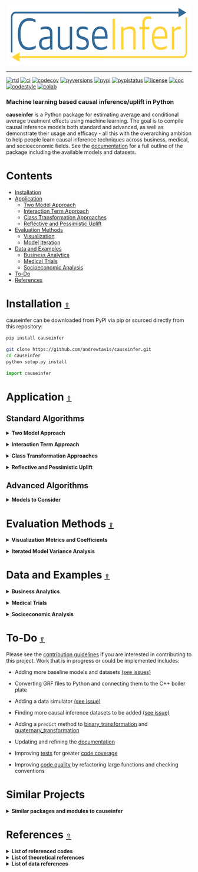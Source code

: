 <div align="center">
  <a href="https://github.com/andrewtavis/causeinfer"><img src="https://raw.githubusercontent.com/andrewtavis/causeinfer/main/resources/causeinfer_logo_transparent.png" width=612 height=164></a>
</div>

---

[![rtd](https://img.shields.io/readthedocs/causeinfer.svg?logo=read-the-docs)](http://causeinfer.readthedocs.io/en/latest/)
[![ci](https://img.shields.io/github/workflow/status/andrewtavis/causeinfer/CI?logo=github)](https://github.com/andrewtavis/causeinfer/actions?query=workflow%3ACI)
[![codecov](https://codecov.io/gh/andrewtavis/causeinfer/branch/main/graphs/badge.svg)](https://codecov.io/gh/andrewtavis/causeinfer)
[![pyversions](https://img.shields.io/pypi/pyversions/causeinfer.svg?logo=python&logoColor=FFD43B&color=306998)](https://pypi.org/project/causeinfer/)
[![pypi](https://img.shields.io/pypi/v/causeinfer.svg?color=4B8BBE)](https://pypi.org/project/causeinfer/)
[![pypistatus](https://img.shields.io/pypi/status/causeinfer.svg)](https://pypi.org/project/causeinfer/)
[![license](https://img.shields.io/github/license/andrewtavis/causeinfer.svg)](https://github.com/andrewtavis/causeinfer/blob/main/LICENSE.txt)
[![coc](https://img.shields.io/badge/coc-Contributor%20Covenant-ff69b4.svg)](https://github.com/andrewtavis/causeinfer/blob/main/.github/CODE_OF_CONDUCT.md)
[![codestyle](https://img.shields.io/badge/code%20style-black-000000.svg)](https://github.com/psf/black)
[![colab](https://img.shields.io/badge/%20-Open%20in%20Colab-097ABB.svg?logo=google-colab&color=097ABB&labelColor=525252)](https://colab.research.google.com/github/andrewtavis/causeinfer)

### Machine learning based causal inference/uplift in Python

**causeinfer** is a Python package for estimating average and conditional average treatment effects using machine learning. The goal is to compile causal inference models both standard and advanced, as well as demonstrate their usage and efficacy - all this with the overarching ambition to help people learn causal inference techniques across business, medical, and socioeconomic fields. See the [documentation](https://causeinfer.readthedocs.io/en/latest/index.html) for a full outline of the package including the available models and datasets.

# **Contents**<a id="contents"></a>

- [Installation](#installation)
- [Application](#application)
  - [Two Model Approach](#two-model-approach)
  - [Interaction Term Approach](#interaction-term-approach)
  - [Class Transformation Approaches](#class-transformation-approaches)
  - [Reflective and Pessimistic Uplift](#reflective-and-pessimistic-uplift)
- [Evaluation Methods](#evaluation-methods)
  - [Visualization](#visualization)
  - [Model Iteration](#model-iteration)
- [Data and Examples](#data-and-examples)
  - [Business Analytics](#business-analytics)
  - [Medical Trials](#medical-trials)
  - [Socioeconomic Analysis](#socioeconomic-analysis)
- [To-Do](#to-do)
- [References](#references)

# Installation [`⇧`](#contents) <a id="installation"></a>

causeinfer can be downloaded from PyPI via pip or sourced directly from this repository:

```bash
pip install causeinfer
```

```bash
git clone https://github.com/andrewtavis/causeinfer.git
cd causeinfer
python setup.py install
```

```python
import causeinfer
```

# Application [`⇧`](#contents) <a id="application"></a>

## Standard Algorithms

<a id="two-model-approach"></a>

<details><summary><strong>Two Model Approach</strong></summary>
</p>

Separate models for treatment and control groups are trained and combined to derive average treatment effects (Hansotia, 2002).

```python
from causeinfer.standard_algorithms.two_model import TwoModel
from sklearn.ensemble import RandomForestClassifier, RandomForestRegressor

tm_pred = TwoModel(
    treatment_model=RandomForestRegressor(**kwargs),
    control_model=RandomForestRegressor(**kwargs),
)
tm_pred.fit(X=X_train, y=y_train, w=w_train)

# An array of predictions given a treatment and control model
tm_preds = tm_pred.predict(X=X_test)

tm_proba = TwoModel(
    treatment_model=RandomForestClassifier(**kwargs),
    control_model=RandomForestClassifier(**kwargs),
)
tm_proba.fit(X=X_train, y=y_train, w=w_train)

# An array of predicted treatment class probabilities given models
tm_probas = tm.predict_proba(X=X_test)
```

</p>
</details>

<a id="interaction-term-approach"></a>

<details><summary><strong>Interaction Term Approach</strong></summary>
<p>

An interaction term between treatment and covariates is added to the data to allow for a basic single model application (Lo, 2002).

<div align="center">
  <img src="https://raw.githubusercontent.com/andrewtavis/causeinfer/main/resources/gh_images/interaction_term_data.png" width="720" height="282">
</div>

```python
from causeinfer.standard_algorithms.interaction_term import InteractionTerm
from sklearn.ensemble import RandomForestClassifier, RandomForestRegressor

it_pred = InteractionTerm(model=RandomForestRegressor(**kwargs))
it_pred.fit(X=X_train, y=y_train, w=w_train)

# An array of predictions given a treatment and control interaction term
it_preds = it_pred.predict(X=X_test)

it_proba = InteractionTerm(model=RandomForestClassifier(**kwargs))
it_proba.fit(X=X_train, y=y_train, w=w_train)

# An array of predicted treatment class probabilities given interaction terms
it_probas = it_proba.predict_proba(X=X_test)
```

</p>
</details>

<a id="class-transformation-approaches"></a>

<details><summary><strong>Class Transformation Approaches</strong></summary>
<p>

Units are categorized into two or four classes to derive treatment effects from favorable class attributes (Lai, 2006; Kane, et al, 2014; Shaar, et al, 2016).

<div align="center">
  <img src="https://raw.githubusercontent.com/andrewtavis/causeinfer/main/resources/gh_images/new_known_unknown_classes.png" width="720" height="405">
</div>

```python
# Binary Class Transformation
from causeinfer.standard_algorithms.binary_transformation import BinaryTransformation
from sklearn.ensemble import RandomForestClassifier

bt = BinaryTransformation(model=RandomForestClassifier(**kwargs), regularize=True)
bt.fit(X=X_train, y=y_train, w=w_train)

# An array of predicted probabilities (P(Favorable Class), P(Unfavorable Class))
bt_probas = bt.predict_proba(X=X_test)
```

```python
# Quaternary Class Transformation
from causeinfer.standard_algorithms.quaternary_transformation import (
    QuaternaryTransformation,
)
from sklearn.ensemble import RandomForestClassifier

qt = QuaternaryTransformation(model=RandomForestClassifier(**kwargs), regularize=True)
qt.fit(X=X_train, y=y_train, w=w_train)

# An array of predicted probabilities (P(Favorable Class), P(Unfavorable Class))
qt_probas = qt.predict_proba(X=X_test)
```

</p>
</details>

<a id="reflective-and-pessimistic-uplift"></a>

<details><summary><strong>Reflective and Pessimistic Uplift</strong></summary>
<p>

Weighted versions of the binary class transformation approach that are meant to dampen the original model's inherently noisy results (Shaar, et al, 2016).

```python
# Reflective Uplift Transformation
from causeinfer.standard_algorithms.reflective import ReflectiveUplift
from sklearn.ensemble import RandomForestClassifier

ru = ReflectiveUplift(model=RandomForestClassifier(**kwargs))
ru.fit(X=X_train, y=y_train, w=w_train)

# An array of predicted probabilities (P(Favorable Class), P(Unfavorable Class))
ru_probas = ru.predict_proba(X=X_test)
```

```python
# Pessimistic Uplift Transformation
from causeinfer.standard_algorithms.pessimistic import PessimisticUplift
from sklearn.ensemble import RandomForestClassifier

pu = PessimisticUplift(model=RandomForestClassifier(**kwargs))
pu.fit(X=X_train, y=y_train, w=w_train)

# An array of predicted probabilities (P(Favorable Class), P(Unfavorable Class))
pu_probas = pu.predict_proba(X=X_test)
```

</p>
</details>

## Advanced Algorithms

<details><summary><strong>Models to Consider</strong></summary>
<p>

- Under consideration for inclusion in causeinfer:
  - Generalized Random Forest via the R/C++ [grf](https://github.com/grf-labs/grf) - Athey, Tibshirani, and Wager (2019)
  - The X-Learner - Kunzel, et al (2019)
  - The R-Learner - Nie and Wager (2017)
  - Double Machine Learning - Chernozhukov, et al (2018)
  - Information Theory Trees/Forests - Soltys, et al (2015)

</p>
</details>

# Evaluation Methods [`⇧`](#contents) <a id="evaluation-methods"></a>

<a id="visualization"></a>

<details><summary><strong>Visualization Metrics and Coefficients</strong></summary>
<p>

Comparisons across stratified, ordered treatment response groups are used to derive model efficiency.

```python
from causeinfer.evaluation import plot_cum_gain, plot_qini

visual_eval_dict = {
    "y_test": y_test,
    "w_test": w_test,
    "two_model": tm_effects,
    "interaction_term": it_effects,
    "binary_trans": bt_effects,
    "quaternary_trans": qt_effects,
}

df_visual_eval = pd.DataFrame(visual_eval_dict, columns=visual_eval_dict.keys())
model_pred_cols = [
    col for col in visual_eval_dict.keys() if col not in ["y_test", "w_test"]
]
```

```python
fig, (ax1, ax2) = plt.subplots(ncols=2, sharey=False, figsize=(20, 5))

plot_cum_effect(
    df=df_visual_eval,
    n=100,
    models=models,
    percent_of_pop=True,
    outcome_col="y_test",
    treatment_col="w_test",
    normalize=True,
    random_seed=42,
    axis=ax1,
    legend_metrics=True,
)

plot_qini(  # or plot_cum_gain
    df=df_visual_eval,
    n=100,
    models=models,
    percent_of_pop=True,
    outcome_col="y_test",
    treatment_col="w_test",
    normalize=True,
    random_seed=42,
    axis=ax2,
    legend_metrics=True,
)
```

Hillstrom Metrics

<p align="middle">
  <img src="https://raw.githubusercontent.com/andrewtavis/causeinfer/main/resources/gh_images/hillstrom_cum_effect.png" width="400" />
  <img src="https://raw.githubusercontent.com/andrewtavis/causeinfer/main/resources/gh_images/hillstrom_qini.png" width="400" />
</p>

Mayo PBC Metrics

<p align="middle">
  <img src="https://raw.githubusercontent.com/andrewtavis/causeinfer/main/resources/gh_images/mayo_cum_effect.png" width="400" />
  <img src="https://raw.githubusercontent.com/andrewtavis/causeinfer/main/resources/gh_images/mayo_auuc.png" width="400" />
</p>

CMF Microfinance Metrics

<p align="middle">
  <img src="https://raw.githubusercontent.com/andrewtavis/causeinfer/main/resources/gh_images/cmf_cum_effect.png" width="400" />
  <img src="https://raw.githubusercontent.com/andrewtavis/causeinfer/main/resources/gh_images/cmf_qini.png" width="400" />
</p>

</p>
</details>

<a id="model-iteration"></a>

<details><summary><strong>Iterated Model Variance Analysis</strong></summary>
<p>

Easily iterate models to derive their average effects and prediction variances. See a full example across all datasets and models in [examples/model_iteration](https://github.com/andrewtavis/causeinfer/blob/main/examples/model_iteration.ipynb), with the results being shown below:

|                  | TwoModel               | InteractionTerm       | BinaryTransformation   | QuaternaryTransformation | ReflectiveUplift         | PessimisticUplift        |
| :--------------- | :--------------------- | :-------------------- | :--------------------- | :----------------------- | :----------------------- | :----------------------- |
| Hillstrom        | -5.4762 ± 13.589\*\*\* | -5.047 ± 15.417\*\*\* | 0.5178 ± 15.7252\*\*\* | 0.7397 ± 14.7509\*\*\*   | 4.4872 ± 18.5918\*\*\*\* | -6.0052 ± 17.936\*\*\*\* |
| Mayo PBC         | -0.145 ± 0.29          | -0.1335 ± 0.4471      | 0.5542 ± 0.4268        | 0.5315 ± 0.4424          | -0.8774 ± 0.233          | 0.1392 ± 0.3587          |
| CMF Microfinance | 18.7289 ± 5.9138\*\*   | 17.0616 ± 6.6993\*\*  | nan                    | nan                      | nan                      | nan                      |

</p>
</details>

# Data and Examples [`⇧`](#contents) <a id="data-and-examples"></a>

<a id="business-analytics"></a>

<details><summary><strong>Business Analytics</strong></summary>
<p>

- [Hillstrom Email Marketing](https://blog.minethatdata.com/2008/03/minethatdata-e-mail-analytics-and-data.html)
  - Is directly downloaded and formatted with causeinfer (see [causeinfer.data.hillstrom](https://github.com/andrewtavis/causeinfer/blob/main/src/causeinfer/data/hillstrom.py))
  - How to use this dataset is shown in [examples/business_hillstrom](https://github.com/andrewtavis/causeinfer/blob/main/examples/business_hillstrom.ipynb) and below

```python
from causeinfer.data import hillstrom

hillstrom.download_hillstrom()
data_hillstrom = hillstrom.load_hillstrom(
    user_file_path="datasets/hillstrom.csv", format_covariates=True, normalize=True
)

df = pd.DataFrame(
    data_hillstrom["dataset_full"], columns=data_hillstrom["dataset_full_names"]
)
```

- [Criteo Uplift](https://ailab.criteo.com/criteo-uplift-prediction-dataset/)
  - Needed [(see issue)](https://github.com/andrewtavis/causeinfer/issues/18):
    - Download and formatting script
    - Example notebook
    - Tests
    - Documentation

</p>
</details>

<a id="medical-trials"></a>

<details><summary><strong>Medical Trials</strong></summary>
<p>

- [Mayo Clinic PBC](https://www.mayo.edu/research/documents/pbchtml/DOC-10027635)
  - Is directly downloaded and formatted with causeinfer (see [causeinfer.data.mayo_pbc](https://github.com/andrewtavis/causeinfer/blob/main/src/causeinfer/data/mayo_pbc.py))
  - Also included in the [datasets directory](https://github.com/andrewtavis/causeinfer/blob/main/src/causeinfer/data/datasets) for direct download
  - How to use this dataset is shown in [examples/medical_mayo_pbc](https://github.com/andrewtavis/causeinfer/blob/main/examples/medical_mayo_pbc.ipynb) and below

```python
from causeinfer.data import mayo_pbc

mayo_pbc.download_mayo_pbc()
data_mayo_pbc = mayo_pbc.load_mayo_pbc(
    user_file_path="datasets/mayo_pbc.text", format_covariates=True, normalize=True
)

df = pd.DataFrame(
    data_mayo_pbc["dataset_full"], columns=data_mayo_pbc["dataset_full_names"]
)
```

- [Pintilie Tamoxifen](https://onlinelibrary.wiley.com/doi/book/10.1002/9780470870709)
  - Accompanied the linked text, but is now unavailable, so it is included in the [datasets directory](https://github.com/andrewtavis/causeinfer/blob/main/src/causeinfer/data/datasets) for direct download
  - Needed [(see issue)](https://github.com/andrewtavis/causeinfer/issues/19):
    - Formatting script
    - Example notebook
    - Tests
    - Documentation

</p>
</details>

<a id="socioeconomic-analysis"></a>

<details><summary><strong>Socioeconomic Analysis</strong></summary>
<p>

- [CMF Microfinance](https://www.aeaweb.org/articles?id=10.1257/app.20130533)
  - Accompanied the linked text, but is now unavailable. It is included in the [datasets directory](https://github.com/andrewtavis/causeinfer/blob/main/src/causeinfer/data/datasets) for direct download
  - Is formatted with causeinfer (see [causeinfer.data.cmf_micro](https://github.com/andrewtavis/causeinfer/blob/main/src/causeinfer/data/cmf_micro.py))
  - How to use this dataset is shown in [examples/socioeconomic_cmf_micro](https://github.com/andrewtavis/causeinfer/blob/main/examples/socioeconomic_cmf_micro.ipynb) and below

```python
from causeinfer.data import cmf_micro

data_cmf_micro = cmf_micro.load_cmf_micro(
    user_file_path="datasets/cmf_micro", format_covariates=True, normalize=True
)

df = pd.DataFrame(
    data_cmf_micro["dataset_full"], columns=data_cmf_micro["dataset_full_names"]
)
```

- [Lalonde Job Training](https://users.nber.org/~rdehejia/data/.nswdata2.html)
  - Needed [(see issue)](https://github.com/andrewtavis/causeinfer/issues/20):
    - Download and formatting script
    - Example notebook
    - Tests
    - Documentation

</p>
</details>

# To-Do [`⇧`](#contents) <a id="to-do"></a>

Please see the [contribution guidelines](https://github.com/andrewtavis/causeinfer/blob/main/.github/CONTRIBUTING.md) if you are interested in contributing to this project. Work that is in progress or could be implemented includes:

- Adding more baseline models and datasets [(see issues)](https://github.com/andrewtavis/causeinfer/issues)

- Converting GRF files to Python and connecting them to the C++ boiler plate

- Adding a data simulator [(see issue)](https://github.com/andrewtavis/causeinfer/issues/23)

- Finding more causal inference datasets to be added [(see issue)](https://github.com/andrewtavis/causeinfer/issues/17)

- Adding a `predict` method to [binary_transformation](https://github.com/andrewtavis/causeinfer/blob/main/src/causeinfer/standard_algorithms/binary_transformation.py) and [quaternary_transformation](https://github.com/andrewtavis/causeinfer/blob/main/src/causeinfer/standard_algorithms/quaternary_transformation.py)

- Updating and refining the [documentation](https://causeinfer.readthedocs.io/en/latest/)

- Improving [tests](https://github.com/andrewtavis/causeinfer/blob/main/tests) for greater [code coverage](https://codecov.io/gh/andrewtavis/causeinfer)

- Improving [code quality](https://img.shields.io/codacy/grade/4ad05b30365d4097927d6f87ea273cf9?logo=codacy) by refactoring large functions and checking conventions

# Similar Projects

<details><summary><strong>Similar packages and modules to causeinfer</strong></summary>
<p>

<b>Python</b>

- https://github.com/uber/causalml
- https://github.com/Minyus/causallift
- https://github.com/maks-sh/scikit-uplift
- https://github.com/duketemon/pyuplift
- https://github.com/microsoft/EconML
- https://github.com/Microsoft/dowhy
- https://github.com/wayfair/pylift/
- https://github.com/jszymon/uplift_sklearn

<b>Other Languages</b>

- https://github.com/grf-labs/grf (R/C++)
- [https://github.com/soerenkuenzel/causalToolbox/X-Learner](https://github.com/soerenkuenzel/causalToolbox/blob/a06d81d74f4d575a8b34dc6b718db2778cfa0be9/R/XRF.R) (R/C++)
- https://github.com/xnie/rlearner (R)

<b>Data and Misc</b>

- https://github.com/rguo12/awesome-causality-data
- https://github.com/rguo12/awesome-causality-algorithms
- https://github.com/zhaoxiliang/causalinference

</p>
</details>

# References [`⇧`](#contents) <a id="references"></a>

<details><summary><strong>List of referenced codes</strong></summary>
<p>

- https://github.com/duketemon/pyuplift
  - License: https://github.com/duketemon/pyuplift/blob/master/LICENSE
- https://github.com/uber/causalml
  - License: https://github.com/uber/causalml/blob/master/LICENSE

</p>
</details>

<details><summary><strong>List of theoretical references</strong></summary>
<p>

<strong>Big Data and Machine Learning</strong>

- Athey, S. (2017). Beyond prediction: Using big data for policy problems. Science, Vol. 355, No. 6324, February 3, 2017, pp. 483-485.
- Athey, S. & Imbens, G. (2015). Machine Learning Methods for Estimating Heterogeneous Causal Effects. Draft version submitted April 5th, 2015, arXiv:1504.01132v1, pp. 1-25.
- Athey, S. & Imbens, G. (2019). Machine Learning Methods That Economists Should Know About. Annual Review of Economics, Vol. 11, August 2019, pp. 685-725.
- Chernozhukov, V. et al. (2018). Double/debiased machine learning for treatment and structural parameters. The Econometrics Journal, Vol. 21, No. 1, February 1, 2018, pp. C1–C68.
- Mullainathan, S. & Spiess, J. (2017). Machine Learning: An Applied Econometric Approach. Journal of Economic Perspectives, Vol. 31, No. 2, Spring 2017, pp. 87-106.

<strong>Causal Inference</strong>

- Athey, S. & Imbens, G. (2017). The State of Applied Econometrics: Causality and Policy Evaluation. Journal of Economic Perspectives, Vol. 31, No. 2, Spring 2017, pp. 3-32.
- Athey, S., Tibshirani, J. & Wager, S. (2019) Generalized random forests. The Annals of Statistics, Vol. 47, No. 2 (2019), pp. 1148-1178.
- Athey, S. & Wager, S. (2019). Efficient Policy Learning. Draft version submitted on 9 Feb 2017, last revised 16 Sep 2019, arXiv:1702.02896v5, pp. 1-10.
- Banerjee, A, et al. (2015) The Miracle of Microfinance? Evidence from a Randomized Evaluation. American Economic Journal: Applied Economics, Vol. 7, No. 1, January 1, 2015, pp. 22-53.
- Ding, P. & Li, F. (2018). Causal Inference: A Missing Data Perspective. Statistical Science, Vol. 33, No. 2, 2018, pp. 214-237.
- Farrell, M., Liang, T. & Misra S. (2018). Deep Neural Networks for Estimation and Inference: Application to Causal Effects and Other Semiparametric Estimands. Draft version submitted December 2018, arXiv:1809.09953, pp. 1-54.
- Gutierrez, P. & Gérardy, JY. (2016). Causal Inference and Uplift Modeling: A review of the literature. JMLR: Workshop and Conference Proceedings 67, 2016, pp. 1–14.
- Hitsch, G J. & Misra, S. (2018). Heterogeneous Treatment Effects and Optimal Targeting Policy Evaluation. January 28, 2018, Available at SSRN: ssrn.com/abstract=3111957 or dx.doi.org/10.2139/ssrn.3111957, pp. 1-64.
- Powers, S. et al. (2018). Some methods for heterogeneous treatment effect estimation in high dimensions. Statistics in Medicine, Vol. 37, No. 11, May 20, 2018, pp. 1767-1787.
- Rosenbaum, P. & Rubin, D. (1983). The central role of the propensity score in observational studies for causal effects. Biometrika, Vol. 70, pp. 41-55.
- Sekhon, J. (2007). The Neyman-Rubin Model of Causal Inference and Estimation via Matching Methods. The Oxford Handbook of Political Methodology, Winter 2017, pp. 1-46.
- Wager, S. & Athey, S. (2018). Estimation and Inference of Heterogeneous Treatment Effects using Random Forests. Journal of the American Statistical Association, Vol. 113, 2018 - Issue 523, pp. 1228-1242.

<strong>Uplift</strong>

- Devriendt, F. et al. (2018). A Literature Survey and Experimental Evaluation of the State-of-the-Art in Uplift Modeling: A Stepping Stone Toward the Development of Prescriptive Analytics. Big Data, Vol. 6, No. 1, March 1, 2018, pp. 1-29. Codes found at: data-lab.be/downloads.php.
- Hansotia, B. & Rukstales, B. (2002). Incremental value modeling. Journal of Interactive Marketing, Vol. 16, No. 3, Summer 2002, pp. 35-46.
- Haupt, J., Jacob, D., Gubela, R. & Lessmann, S. (2019). Affordable Uplift: Supervised Randomization in Controlled Experiments. Draft version submitted on October 1, 2019, arXiv:1910.00393v1, pp. 1-15.
- Jaroszewicz, S. & Rzepakowski, P. (2014). Uplift modeling with survival data. Workshop on Health Informatics (HI-KDD) New York City, August 2014, pp. 1-8.
- Jaśkowski, M. & Jaroszewicz, S. (2012). Uplift modeling for clinical trial data. In: ICML, 2012, Workshop on machine learning for clinical data analysis. Edinburgh, Scotland, June 2012, 1-8.
- Kane, K., Lo, VSY. & Zheng, J. (2014). Mining for the truly responsive customers and prospects using true-lift modeling: Comparison of new and existing methods. Journal of Marketing Analytics, Vol. 2, No. 4, December 2014, pp 218–238.
- Lai, L.Y.-T. (2006). Influential marketing: A new direct marketing strategy addressing the existence of voluntary buyers. Master of Science thesis, Simon Fraser University School of Computing Science, Burnaby, BC, Canada, pp. 1-68.
- Lo, VSY. (2002). The true lift model: a novel data mining approach to response modeling in database marketing. SIGKDD Explor 4(2), pp. 78–86.
- Lo, VSY. & Pachamanova, D. (2016). From predictive uplift modeling to prescriptive uplift analytics: A practical approach to treatment optimization while accounting for estimation risk. Journal of Marketing Analytics Vol. 3, No. 2, pp. 79–95.
- Radcliffe N.J. & Surry, P.D. (1999). Differential response analysis: Modeling true response by isolating the effect of a single action. In Proceedings of Credit Scoring and Credit Control VI. Credit Research Centre, University of Edinburgh Management School.
- Radcliffe N.J. & Surry, P.D. (2011). Real-World Uplift Modelling with Significance-Based Uplift Trees. Technical Report TR-2011-1, Stochastic Solutions, 2011, pp. 1-33.
- Rzepakowski, P. & Jaroszewicz, S. (2012). Decision trees for uplift modeling with single and multiple treatments. Knowledge and Information Systems, Vol. 32, pp. 303–327.
- Rzepakowski, P. & Jaroszewicz, S. (2012). Uplift modeling in direct marketing. Journal of Telecommunications and Information Technology, Vol. 2, 2012, pp. 43–50.
- Rudaś, K. & Jaroszewicz, S. (2018). Linear regression for uplift modeling. Data Mining and Knowledge Discovery, Vol. 32, No. 5, September 2018, pp. 1275–1305.
- Shaar, A., Abdessalem, T. and Segard, O (2016). “Pessimistic Uplift Modeling”. ACM SIGKDD, August 2016, San Francisco, California, USA.
- Sołtys, M., Jaroszewicz, S. & Rzepakowski, P. (2015). Ensemble methods for uplift modeling. Data Mining and Knowledge Discovery, Vol. 29, No. 6, November 2015, pp. 1531–1559.

</p>
</details>

<details><summary><strong>List of data references</strong></summary>
<p>

- Banerjee, A., Duflo, E., Glennerster, R., and Kinnan, C (2015). "The Miracle of Microfinance? Evidence from a Randomized Evaluation." American Economic Journal: Applied Economics, 7 (1), pp. 22-53. URL: https://www.aeaweb.org/articles?id=10.1257/app.20130533.
- K. Hillstrom. “The MineThatData E-Mail Analytics And Data Mining Challenge”. 2008. URL: https://blog.minethatdata.com/2008/03/minethatdata-e-mail-analytics-and-data.html.
- Mayo Clinic. “Primary Biliary Cirrhosis”. 1991. URL: https://www.mayo.edu/research/documents/pbchtml/DOC-10027635.

</p>
</details>
